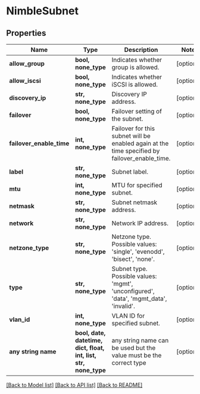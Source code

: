 # NimbleSubnet


## Properties
Name | Type | Description | Notes
------------ | ------------- | ------------- | -------------
**allow_group** | **bool, none_type** | Indicates whether group is allowed. | [optional] 
**allow_iscsi** | **bool, none_type** | Indicates whether iSCSI is allowed. | [optional] 
**discovery_ip** | **str, none_type** | Discovery IP address. | [optional] 
**failover** | **bool, none_type** | Failover setting of the subnet. | [optional] 
**failover_enable_time** | **int, none_type** | Failover for this subnet will be enabled again at the time specified by failover_enable_time. | [optional] 
**label** | **str, none_type** | Subnet label. | [optional] 
**mtu** | **int, none_type** | MTU for specified subnet. | [optional] 
**netmask** | **str, none_type** | Subnet netmask address. | [optional] 
**network** | **str, none_type** | Network IP address. | [optional] 
**netzone_type** | **str, none_type** | Netzone type. Possible values: &#39;single&#39;, &#39;evenodd&#39;, &#39;bisect&#39;, &#39;none&#39;. | [optional] 
**type** | **str, none_type** | Subnet type. Possible values: &#39;mgmt&#39;, &#39;unconfigured&#39;, &#39;data&#39;, &#39;mgmt_data&#39;, &#39;invalid&#39;. | [optional] 
**vlan_id** | **int, none_type** | VLAN ID for specified subnet. | [optional] 
**any string name** | **bool, date, datetime, dict, float, int, list, str, none_type** | any string name can be used but the value must be the correct type | [optional]

[[Back to Model list]](../README.md#documentation-for-models) [[Back to API list]](../README.md#documentation-for-api-endpoints) [[Back to README]](../README.md)


